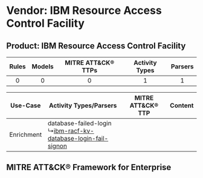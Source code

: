 Vendor: IBM Resource Access Control Facility
============================================
Product: IBM Resource Access Control Facility
---------------------------------------------
| Rules | Models | MITRE ATT&CK® TTPs | Activity Types | Parsers |
|:-----:|:------:|:------------------:|:--------------:|:-------:|
|   0   |   0    |         0          |       1        |    1    |

|  Use-Case  | Activity Types/Parsers    | MITRE ATT&CK® TTP | Content    |
|:----------:| ---- | ---- | ---- |
| Enrichment |  database-failed-login<br> ↳[ibm-racf-kv-database-login-fail-signon](Ps/pC_ibmracfkvdatabaseloginfailsignon.md)<br> |    | [](RM/r_m_ibm_resource_access_control_facility_ibm_resource_access_control_facility_Enrichment.md) |

MITRE ATT&CK® Framework for Enterprise
--------------------------------------
